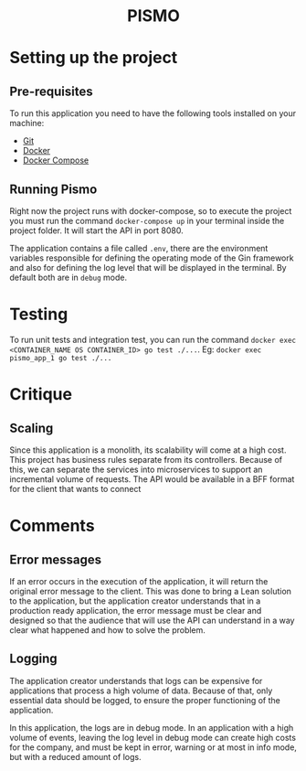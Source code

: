 <h1 align="center">
  PISMO
</h1>

# Setting up the project
## Pre-requisites
To run this application you need to have the following tools installed on your machine:

* [Git](https://git-scm.com)
* [Docker](https://www.docker.com/)
* [Docker Compose](https://docs.docker.com/compose/install/)

## Running Pismo
Right now the project runs with docker-compose, so to execute the project you must run the command `docker-compose up` in your terminal inside the project folder. It will start the API in port 8080.

The application contains a file called `.env`, there are the environment variables responsible for defining the operating mode of the Gin framework and also for defining the log level that will be displayed in the terminal. By default both are in `debug` mode.

# Testing
To run unit tests and integration test, you can run the command `docker exec <CONTAINER_NAME OS CONTAINER_ID> go test ./...`. Eg: `docker exec pismo_app_1 go test ./...`

# Critique
## Scaling
Since this application is a monolith, its scalability will come at a high cost. This project has business rules separate from its controllers. Because of this, we can separate the services into microservices to support an incremental volume of requests. The API would be available in a BFF format for the client that wants to connect

# Comments
## Error messages
If an error occurs in the execution of the application, it will return the original error message to the client. This was done to bring a Lean solution to the application, but the application creator understands that in a production ready application, the error message must be clear and designed so that the audience that will use the API can understand in a way clear what happened and how to solve the problem.

## Logging
The application creator understands that logs can be expensive for applications that process a high volume of data. Because of that, only essential data should be logged, to ensure the proper functioning of the application.

In this application, the logs are in debug mode. In an application with a high volume of events, leaving the log level in debug mode can create high costs for the company, and must be kept in error, warning or at most in info mode, but with a reduced amount of logs.
